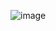 ![image](https://github.com/Gavin991/DirectX12CodeSamples/blob/master/DirectX12CodeSamplesSolution/DirectX12UWPTwoGeometries/DirectX12UWPTwoGeometries.png)